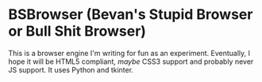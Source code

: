 # BSBrowser (Bevan's Stupid Browser or Bull Shit Browser)
This is a browser engine I'm writing for fun as an experiment. Eventually, I hope it will be HTML5 compliant, *maybe* CSS3 support and probably never JS support.
It uses Python and tkinter.